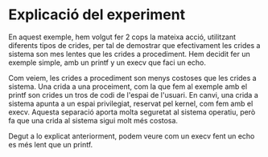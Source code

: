 # Explicació del experiment

En aquest exemple, hem volgut fer 2 cops la mateixa acció, utilitzant diferents tipos de crides, per tal de demostrar que efectivament les crides a sistema son mes lentes que les crides a procediment. Hem decidit fer un exemple simple, amb un printf y un execv que faci un echo.

Com veiem, les crides a procediment son menys costoses que les crides a sistema. Una crida a una proceiment, com la que fem al exemple amb el printf son crides un tros de codi de l'espai de l'usuari. En canvi, una crida a sistema apunta a un espai privilegiat, reservat pel kernel, com fem amb el execv. Aquesta separació aporta molta seguretat al sistema operatiu, però fa que una crida al sistema sigui molt més costosa.

Degut a lo explicat anteriorment, podem veure com un execv fent un echo es més lent que un printf.
